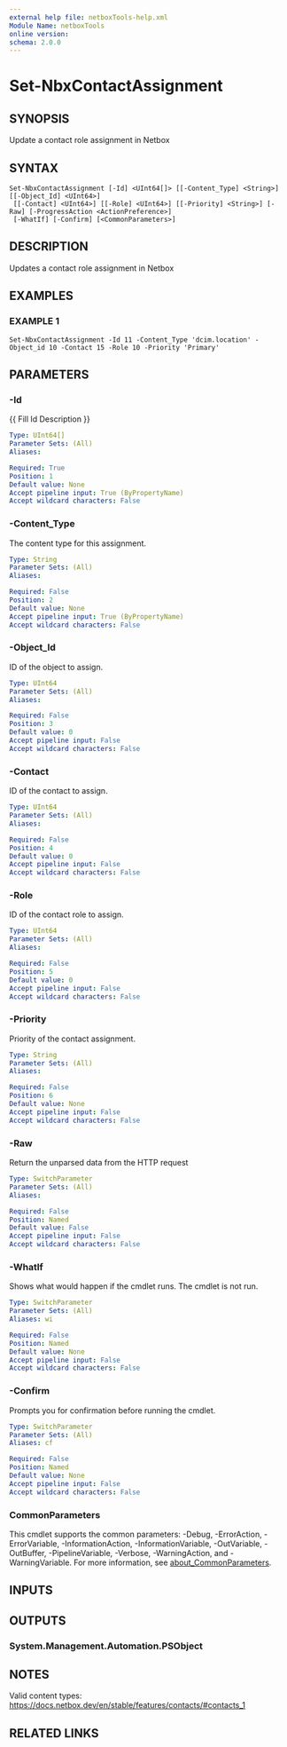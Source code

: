 ```yaml
---
external help file: netboxTools-help.xml
Module Name: netboxTools
online version:
schema: 2.0.0
---
```


# Set-NbxContactAssignment

## SYNOPSIS
Update a contact role assignment in Netbox

## SYNTAX

```
Set-NbxContactAssignment [-Id] <UInt64[]> [[-Content_Type] <String>] [[-Object_Id] <UInt64>]
 [[-Contact] <UInt64>] [[-Role] <UInt64>] [[-Priority] <String>] [-Raw] [-ProgressAction <ActionPreference>]
 [-WhatIf] [-Confirm] [<CommonParameters>]
```

## DESCRIPTION
Updates a contact role assignment in Netbox

## EXAMPLES

### EXAMPLE 1
```
Set-NbxContactAssignment -Id 11 -Content_Type 'dcim.location' -Object_id 10 -Contact 15 -Role 10 -Priority 'Primary'
```

## PARAMETERS

### -Id
{{ Fill Id Description }}

```yaml
Type: UInt64[]
Parameter Sets: (All)
Aliases:

Required: True
Position: 1
Default value: None
Accept pipeline input: True (ByPropertyName)
Accept wildcard characters: False
```

### -Content_Type
The content type for this assignment.

```yaml
Type: String
Parameter Sets: (All)
Aliases:

Required: False
Position: 2
Default value: None
Accept pipeline input: True (ByPropertyName)
Accept wildcard characters: False
```

### -Object_Id
ID of the object to assign.

```yaml
Type: UInt64
Parameter Sets: (All)
Aliases:

Required: False
Position: 3
Default value: 0
Accept pipeline input: False
Accept wildcard characters: False
```

### -Contact
ID of the contact to assign.

```yaml
Type: UInt64
Parameter Sets: (All)
Aliases:

Required: False
Position: 4
Default value: 0
Accept pipeline input: False
Accept wildcard characters: False
```

### -Role
ID of the contact role to assign.

```yaml
Type: UInt64
Parameter Sets: (All)
Aliases:

Required: False
Position: 5
Default value: 0
Accept pipeline input: False
Accept wildcard characters: False
```

### -Priority
Priority of the contact assignment.

```yaml
Type: String
Parameter Sets: (All)
Aliases:

Required: False
Position: 6
Default value: None
Accept pipeline input: False
Accept wildcard characters: False
```

### -Raw
Return the unparsed data from the HTTP request

```yaml
Type: SwitchParameter
Parameter Sets: (All)
Aliases:

Required: False
Position: Named
Default value: False
Accept pipeline input: False
Accept wildcard characters: False
```

### -WhatIf
Shows what would happen if the cmdlet runs.
The cmdlet is not run.

```yaml
Type: SwitchParameter
Parameter Sets: (All)
Aliases: wi

Required: False
Position: Named
Default value: None
Accept pipeline input: False
Accept wildcard characters: False
```

### -Confirm
Prompts you for confirmation before running the cmdlet.

```yaml
Type: SwitchParameter
Parameter Sets: (All)
Aliases: cf

Required: False
Position: Named
Default value: None
Accept pipeline input: False
Accept wildcard characters: False
```



### CommonParameters
This cmdlet supports the common parameters: -Debug, -ErrorAction, -ErrorVariable, -InformationAction, -InformationVariable, -OutVariable, -OutBuffer, -PipelineVariable, -Verbose, -WarningAction, and -WarningVariable. For more information, see [about_CommonParameters](http://go.microsoft.com/fwlink/?LinkID=113216).

## INPUTS

## OUTPUTS

### System.Management.Automation.PSObject
## NOTES
Valid content types: https://docs.netbox.dev/en/stable/features/contacts/#contacts_1

## RELATED LINKS
